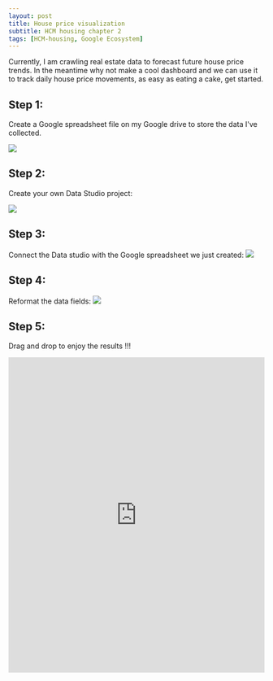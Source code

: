 ```yaml
---
layout: post
title: House price visualization
subtitle: HCM housing chapter 2 
tags: [HCM-housing, Google Ecosystem]
---
```


Currently, I am crawling real estate data to forecast future house price trends. In the meantime why not make a cool dashboard and we can use it to track daily house price movements, as easy as eating a cake, get started.


## Step 1: 
Create a Google spreadsheet file on my Google drive to store the data I've collected.

<img src="/assets/img/hcm_housing_chap2_0.png" text-align="center"/>

## Step 2: 
Create your own Data Studio project:

<img src="/assets/img/hcm_housing_chap2_1.png" text-align="center"/>

## Step 3: 
Connect the Data studio with the Google spreadsheet we just created:
<img src="/assets/img/hcm_housing_chap2_2.png" text-align="center"/>

## Step 4: 
Reformat the data fields:
<img src="/assets/img/hcm_housing_chap2_3.png" text-align="center"/>

## Step 5: 

Drag and drop to enjoy the results !!!

<iframe width="100%" height="620px" src="https://datastudio.google.com/embed/reporting/d1dabf6a-9412-4595-9406-d09c7e8331ca/page/e1tMB" frameborder="0" style="border:0" allowfullscreen></iframe>

